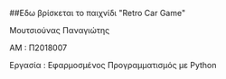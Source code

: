 ##Εδω βρίσκεται το παιχνίδι "Retro Car Game"

Μουτσιούνας Παναγιώτης

ΑΜ : Π2018007

Εργασία : Εφαρμοσμένος Προγραμματισμός με Python
